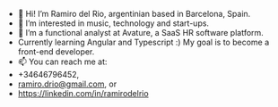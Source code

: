 - 👋 Hi! I’m Ramiro del Rio, argentinian based in Barcelona, Spain.
- 👀 I’m interested in music, technology and start-ups.
- 🌱 I’m a functional analyst at Avature, a SaaS HR software platform.
- Currently learning Angular and Typescript :) My goal is to become a front-end developer. 
- 📫 You can reach me at:
- +34646796452,
- ramiro.drio@gmail.com, or
- https://linkedin.com/in/ramirodelrio
